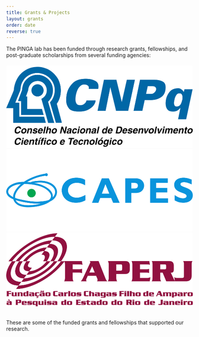 ```yaml
---
title: Grants & Projects
layout: grants
order: date
reverse: true
---
```


The PINGA lab has been funded through research grants, fellowships, and post-graduate
scholarships from several funding agencies:

<div class="row" style="margin-top: 20px; margin-bottom: 30px;">
<div class="col-md-2 col-xs-4">
<a href="http://www.cnpq.br/"><img src="../images/funding/cnpq.svg"></a>
</div>
<div class="col-md-2 col-xs-4">
<a href="https://www.capes.gov.br/"><img src="../images/funding/capes.svg"></a>
</div>
<div class="col-md-2 col-xs-4">
<a href="http://www.faperj.br/"><img src="../images/funding/faperj.svg"></a>
</div>
</div>

These are some of the funded grants and fellowships that supported our research.
